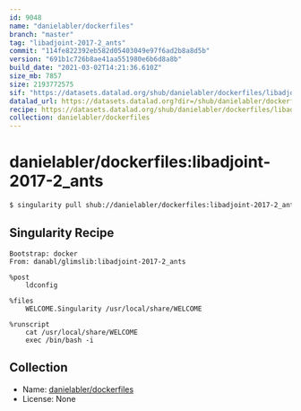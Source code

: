 ```yaml
---
id: 9048
name: "danielabler/dockerfiles"
branch: "master"
tag: "libadjoint-2017-2_ants"
commit: "114fe822392eb582d05403049e97f6ad2b8a8d5b"
version: "691b1c726b8ae41aa551980e6b6d8a8b"
build_date: "2021-03-02T14:21:36.610Z"
size_mb: 7857
size: 2193772575
sif: "https://datasets.datalad.org/shub/danielabler/dockerfiles/libadjoint-2017-2_ants/2021-03-02-114fe822-691b1c72/691b1c726b8ae41aa551980e6b6d8a8b.simg"
datalad_url: https://datasets.datalad.org?dir=/shub/danielabler/dockerfiles/libadjoint-2017-2_ants/2021-03-02-114fe822-691b1c72/
recipe: https://datasets.datalad.org/shub/danielabler/dockerfiles/libadjoint-2017-2_ants/2021-03-02-114fe822-691b1c72/Singularity
collection: danielabler/dockerfiles
---
```


# danielabler/dockerfiles:libadjoint-2017-2_ants

```bash
$ singularity pull shub://danielabler/dockerfiles:libadjoint-2017-2_ants
```

## Singularity Recipe

```singularity
Bootstrap: docker
From: danabl/glimslib:libadjoint-2017-2_ants

%post
    ldconfig

%files
    WELCOME.Singularity /usr/local/share/WELCOME

%runscript
    cat /usr/local/share/WELCOME
    exec /bin/bash -i
```

## Collection

 - Name: [danielabler/dockerfiles](https://github.com/danielabler/dockerfiles)
 - License: None

